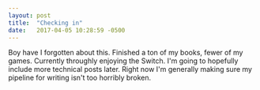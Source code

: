 ```yaml
---
layout: post
title:  "Checking in"
date:   2017-04-05 10:28:59 -0500
---
```


Boy have I forgotten about this.  Finished a ton of my books, fewer of my games.  Currently throughly enjoying the Switch.  I'm going to hopefully include more technical posts later.  Right now I'm generally making sure my pipeline for writing isn't too horribly broken.
